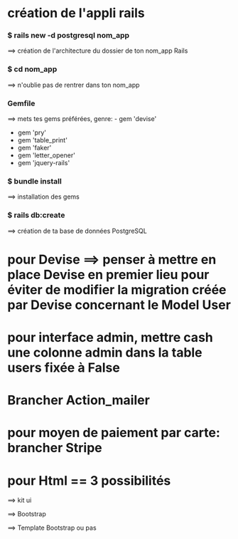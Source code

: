
# création de l'appli rails

### $ rails new -d postgresql nom_app
==> création de l'architecture du dossier de ton nom_app Rails

### $ cd nom_app
==> n'oublie pas de rentrer dans ton nom_app

### Gemfile
==> mets tes gems préférées, genre:
	- gem 'devise'
  - gem 'pry'
  - gem 'table_print'
  - gem 'faker'
  - gem 'letter_opener'
  - gem 'jquery-rails'

### $ bundle install
==> installation des gems

### $ rails db:create 
==> création de ta base de données PostgreSQL

# pour Devise ==> penser à mettre en place Devise en premier lieu pour éviter de modifier la migration créée par Devise concernant le Model User 

# pour interface admin, mettre cash une colonne admin dans la table users fixée à False

# Brancher Action_mailer

# pour moyen de paiement par carte: brancher Stripe

# pour Html == 3 possibilités

==> kit ui

==> Bootstrap

==> Template Bootstrap ou pas


